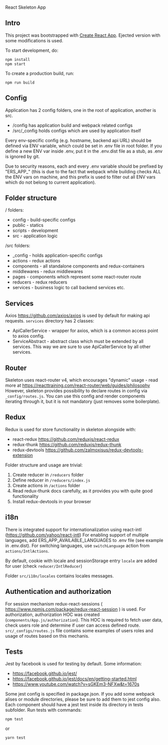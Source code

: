React Skeleton App

## Intro

This project was bootstrapped with [Create React App](https://github.com/facebookincubator/create-react-app).
Ejected version with some modifications is used.

To start development, do:

```
npm install
npm start
```

To create a production build, run:

``
npm run build
``

## Config

Application has 2 config folders, one in the root of application, another is src.

- /config has application build and webpack related configs
- /src/_config holds configs which are used by application itself

Every env-specific config (e.g. hostname, backend api URL) should be defined via ENV variable, which could be set in .env file in root folder.
If you define a new ENV var inside .env, put it in the .env.dist file as a stub, as .env is ignored by git.

Due to security reasons, each and every .env variable should be prefixed by "ERS_APP_" (this is due to the fact that webpack while building checks ALL the ENV vars on machine, and this prefix is used to filter out all ENV vars which do not belong to current application).

## Folder structure

/ folders:

- config - build-specific configs
- public - statics
- scripts - development
- src - application logic

/src folders:

- _config - holds application-specific configs
- actions - redux actions
- components - all standalone components and redux-containers
- middlewares - redux middlewares
- pages - components which represent some react-router route
- reducers - redux reducers
- services - business logic to call backend services etc.

## Services

Axios https://github.com/axios/axios is used by default for making api requests.
``services`` directory has 2 classes:
- ApiCallerService - wrapper for axios, which is a common access point to axios config.
- ServiceAbstract - abstract class which must be extended by all services. This way we are sure to use ApiCallerService by all other services.

## Router

Skeleton uses react-router v4, which encourages "dynamic" usage - read more at https://reacttraining.com/react-router/web/guides/philosophy
However, skeleton provides possibility to declare routes in config via ``_config/routes.js``.
You can use this config and render <Route> components iterating through it, but it is not mandatory (just removes some boilerplate).

## Redux

Redux is used for store functionality in skeleton alongside with:

- react-redux https://github.com/reduxjs/react-redux
- redux-thunk https://github.com/reduxjs/redux-thunk
- redux-devtools https://github.com/zalmoxisus/redux-devtools-extension

Folder structure and usage are trivial:

1. Create reducer in ``/reducers`` folder
2. Define reducer in ``/reducers/index.js``
3. Create actions in ``/actions`` folder
4. Read redux-thunk docs carefully, as it provides you with quite good functionality
5. Install redux-devtools in your browser

## i18n

There is integrated support for internationalization using react-intl (https://github.com/yahoo/react-intl)
For enabling support of multiple languages, add ERS_APP_AVAILABLE_LANGUAGES to .env file (see example in .env.dist).
For switching languages, use ``switchLanguage`` action from ``actions/IntlActions``.

By default, cookie with locale and sessionStorage entry ``locale`` are added for user (check ``reducer/IntlReducer``)

Folder ``src/i18n/locales`` contains locales messages.

## Authentication and authorization

For session mechanism redux-react-sessions ( https://www.npmjs.com/package/redux-react-session ) is used.
For authorization, authorization HOC was created (``components/App.js/authorization``). This HOC is required to fetch user data,
check users role and determine if user can access defined route.
``src/_configs/routes.js`` file contains some examples of users roles and usage of routes based on this mechanis.

## Tests

Jest by facebook is used for testing by default.
Some information:

- https://facebook.github.io/jest/
- https://facebook.github.io/jest/docs/en/getting-started.html
- https://www.youtube.com/watch?v=sGKEm3-NFXw&t=1670s

Some jest config is specified in package.json. If you add some webpack alises or module directories, please be sure to add them to jest config also.
Each component should have a jest test inside its directory in tests subfolder.
Run tests with commands:

``npm test``

or

``yarn test``